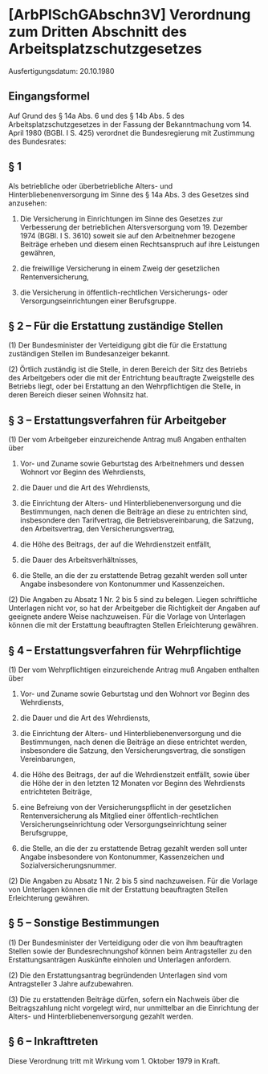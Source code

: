 # [ArbPlSchGAbschn3V] Verordnung zum Dritten Abschnitt des Arbeitsplatzschutzgesetzes

Ausfertigungsdatum: 20.10.1980

 

## Eingangsformel

Auf Grund des § 14a Abs. 6 und des § 14b Abs. 5 des Arbeitsplatzschutzgesetzes in der Fassung der Bekanntmachung vom 14. April 1980 (BGBl. I S. 425) verordnet die Bundesregierung mit Zustimmung des Bundesrates:


## § 1

Als betriebliche oder überbetriebliche Alters- und Hinterbliebenenversorgung im Sinne des § 14a Abs. 3 des Gesetzes sind anzusehen:

1. Die Versicherung in Einrichtungen im Sinne des Gesetzes zur Verbesserung der betrieblichen Altersversorgung vom 19. Dezember 1974 (BGBl. I S. 3610) soweit sie auf den Arbeitnehmer bezogene Beiträge erheben und diesem einen Rechtsanspruch auf ihre Leistungen gewähren,

2. die freiwillige Versicherung in einem Zweig der gesetzlichen Rentenversicherung,

3. die Versicherung in öffentlich-rechtlichen Versicherungs- oder Versorgungseinrichtungen einer Berufsgruppe.


## § 2 – Für die Erstattung zuständige Stellen

(1) Der Bundesminister der Verteidigung gibt die für die Erstattung zuständigen Stellen im Bundesanzeiger bekannt.

(2) Örtlich zuständig ist die Stelle, in deren Bereich der Sitz des Betriebs des Arbeitgebers oder die mit der Entrichtung beauftragte Zweigstelle des Betriebs liegt, oder bei Erstattung an den Wehrpflichtigen die Stelle, in deren Bereich dieser seinen Wohnsitz hat.


## § 3 – Erstattungsverfahren für Arbeitgeber

(1) Der vom Arbeitgeber einzureichende Antrag muß Angaben enthalten über

1. Vor- und Zuname sowie Geburtstag des Arbeitnehmers und dessen Wohnort vor Beginn des Wehrdiensts,

2. die Dauer und die Art des Wehrdiensts,

3. die Einrichtung der Alters- und Hinterbliebenenversorgung und die Bestimmungen, nach denen die Beiträge an diese zu entrichten sind, insbesondere den Tarifvertrag, die Betriebsvereinbarung, die Satzung, den Arbeitsvertrag, den Versicherungsvertrag,

4. die Höhe des Beitrags, der auf die Wehrdienstzeit entfällt,

5. die Dauer des Arbeitsverhältnisses,

6. die Stelle, an die der zu erstattende Betrag gezahlt werden soll unter Angabe insbesondere von Kontonummer und Kassenzeichen.

(2) Die Angaben zu Absatz 1 Nr. 2 bis 5 sind zu belegen. Liegen schriftliche Unterlagen nicht vor, so hat der Arbeitgeber die Richtigkeit der Angaben auf geeignete andere Weise nachzuweisen. Für die Vorlage von Unterlagen können die mit der Erstattung beauftragten Stellen Erleichterung gewähren.


## § 4 – Erstattungsverfahren für Wehrpflichtige

(1) Der vom Wehrpflichtigen einzureichende Antrag muß Angaben enthalten über

1. Vor- und Zuname sowie Geburtstag und den Wohnort vor Beginn des Wehrdiensts,

2. die Dauer und die Art des Wehrdiensts,

3. die Einrichtung der Alters- und Hinterbliebenenversorgung und die Bestimmungen, nach denen die Beiträge an diese entrichtet werden, insbesondere die Satzung, den Versicherungsvertrag, die sonstigen Vereinbarungen,

4. die Höhe des Beitrags, der auf die Wehrdienstzeit entfällt, sowie über die Höhe der in den letzten 12 Monaten vor Beginn des Wehrdiensts entrichteten Beiträge,

5. eine Befreiung von der Versicherungspflicht in der gesetzlichen Rentenversicherung als Mitglied einer öffentlich-rechtlichen Versicherungseinrichtung oder Versorgungseinrichtung seiner Berufsgruppe,

6. die Stelle, an die der zu erstattende Betrag gezahlt werden soll unter Angabe insbesondere von Kontonummer, Kassenzeichen und Sozialversicherungsnummer.

(2) Die Angaben zu Absatz 1 Nr. 2 bis 5 sind nachzuweisen. Für die Vorlage von Unterlagen können die mit der Erstattung beauftragten Stellen Erleichterung gewähren.


## § 5 – Sonstige Bestimmungen

(1) Der Bundesminister der Verteidigung oder die von ihm beauftragten Stellen sowie der Bundesrechnungshof können beim Antragsteller zu den Erstattungsanträgen Auskünfte einholen und Unterlagen anfordern.

(2) Die den Erstattungsantrag begründenden Unterlagen sind vom Antragsteller 3 Jahre aufzubewahren.

(3) Die zu erstattenden Beiträge dürfen, sofern ein Nachweis über die Beitragszahlung nicht vorgelegt wird, nur unmittelbar an die Einrichtung der Alters- und Hinterbliebenenversorgung gezahlt werden.


## § 6 – Inkrafttreten

Diese Verordnung tritt mit Wirkung vom 1. Oktober 1979 in Kraft.
